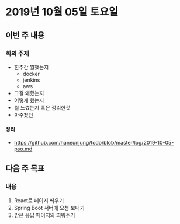 # 2019년 10월 05일 토요일

## 이번 주 내용
### 회의 주제
* 한주간 뭘했는지
  * docker
  * jenkins
  * aws
* 그걸 왜했는지
* 어떻게 했는지
* 뭘 느꼈는지 혹은 정리한것
* 마주쳤던 

#### 정리
* https://github.com/haneunjung/todo/blob/master/log/2019-10-05-pso.md


## 다음 주 목표
### 내용
1. React로 페이지 띄우기
2. Spring Boot 서버에 요청 보내기
3. 받은 응답 페이지의 띄워주기
